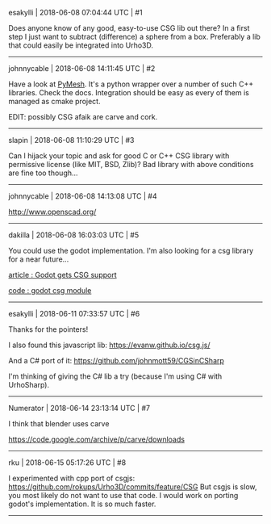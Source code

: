 esakylli | 2018-06-08 07:04:44 UTC | #1

Does anyone know of any good, easy-to-use CSG lib out there?
In a first step I just want to subtract (difference) a sphere from a box.
Preferably a lib that could easily be integrated into Urho3D.

-------------------------

johnnycable | 2018-06-08 14:11:45 UTC | #2

Have a look at [PyMesh](http://pymesh.readthedocs.io/en/latest/index.html#). It's a python wrapper over a number of such C++ libraries. Check the docs. Integration should be easy as every of them is managed as cmake project.

EDIT: possibly CSG afaik are carve and cork.

-------------------------

slapin | 2018-06-08 11:10:29 UTC | #3

Can I hijack your topic and ask for good C or C++ CSG library with permissive license (like MIT, BSD, Zlib)?
Bad library with above conditions are fine too though...

-------------------------

johnnycable | 2018-06-08 14:13:08 UTC | #4

http://www.openscad.org/

-------------------------

dakilla | 2018-06-08 16:03:03 UTC | #5

You could use the godot implementation.
I'm also looking for a csg library for a near future...

[article : Godot gets CSG support](https://godotengine.org/article/godot-gets-csg-support)

[code : godot csg module](https://github.com/godotengine/godot/tree/master/modules/csg)

-------------------------

esakylli | 2018-06-11 07:33:57 UTC | #6

Thanks for the pointers!

I also found this javascript lib:
https://evanw.github.io/csg.js/

And a C# port of it:
https://github.com/johnmott59/CGSinCSharp

I'm thinking of giving the C# lib a try (because I'm using C# with UrhoSharp).

-------------------------

Numerator | 2018-06-14 23:13:14 UTC | #7

I think that blender uses carve

https://code.google.com/archive/p/carve/downloads

-------------------------

rku | 2018-06-15 05:17:26 UTC | #8

I experimented with cpp port of csgjs: https://github.com/rokups/Urho3D/commits/feature/CSG
But csgjs is slow, you most likely do not want to use that code. I would work on porting godot's implementation. It is so much faster.

-------------------------

